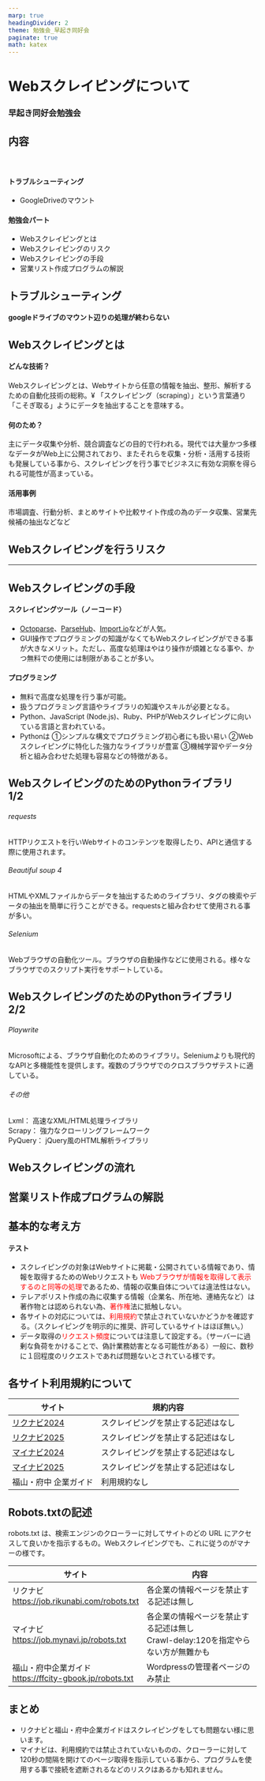 ```yaml
---
marp: true
headingDivider: 2
theme: 勉強会_早起き同好会
paginate: true
math: katex
---
```


# Webスクレイピングについて

<!-- _class: title -->
<!-- _paginate: false -->

### 早起き同好会勉強会

## 内容
　　
#### トラブルシューティング

- GoogleDriveのマウント

#### 勉強会パート

- Webスクレイピングとは
- Webスクレイピングのリスク
- Webスクレイピングの手段
- 営業リスト作成プログラムの解説

## トラブルシューティング

#### googleドライブのマウント辺りの処理が終わらない

## Webスクレイピングとは

#### どんな技術？

Webスクレイピングとは、Webサイトから任意の情報を抽出、整形、解析するための自動化技術の総称。¥
「スクレイピング（scraping）」という言葉通り「こそぎ取る」ようにデータを抽出することを意味する。

#### 何のため？

主にデータ収集や分析、競合調査などの目的で行われる。現代では大量かつ多様なデータがWeb上に公開されており、またそれらを収集・分析・活用する技術も発展している事から、スクレイピングを行う事でビジネスに有効な洞察を得られる可能性が高まっている。

#### 活用事例

市場調査、行動分析、まとめサイトや比較サイト作成の為のデータ収集、営業先候補の抽出などなど

## Webスクレイピングを行うリスク

---

## Webスクレイピングの手段

#### スクレイピングツール（ノーコード）

- [Octoparse](https://www.octoparse.jp/)、[ParseHub](https://www.parsehub.com/)、[Import.io](https://www.import.io/)などが人気。
- GUI操作でプログラミングの知識がなくてもWebスクレイピングができる事が大きなメリット。ただし、高度な処理はやはり操作が煩雑となる事や、かつ無料での使用には制限があることが多い。

#### プログラミング

- 無料で高度な処理を行う事が可能。
- 扱うプログラミング言語やライブラリの知識やスキルが必要となる。
- Python、JavaScript (Node.js)、Ruby、PHPがWebスクレイピングに向いている言語と言われている。
- Pythonは ①シンプルな構文でプログラミング初心者にも扱い易い ②Webスクレイピングに特化した強力なライブラリが豊富 ③機械学習やデータ分析と組み合わせた処理も容易などの特徴がある。

## WebスクレイピングのためのPythonライブラリ　1/2

###### requests

HTTPリクエストを行いWebサイトのコンテンツを取得したり、APIと通信する際に使用されます。

###### Beautiful soup 4

HTMLやXMLファイルからデータを抽出するためのライブラリ、タグの検索やデータの抽出を簡単に行うことができる。requestsと組み合わせて使用される事が多い。

###### Selenium

Webブラウザの自動化ツール。ブラウザの自動操作などに使用される。様々なブラウザでのスクリプト実行をサポートしている。

## WebスクレイピングのためのPythonライブラリ　2/2

###### Playwrite

Microsoftによる、ブラウザ自動化のためのライブラリ。Seleniumよりも現代的なAPIと多機能性を提供します。複数のブラウザでのクロスブラウザテストに適している。

###### その他

Lxml： 高速なXML/HTML処理ライブラリ\
Scrapy： 強力なクローリングフレームワーク\
PyQuery： jQuery風のHTML解析ライブラリ

## Webスクレイピングの流れ

## 営業リスト作成プログラムの解説

## 基本的な考え方

#### テスト

- スクレイピングの対象はWebサイトに掲載・公開されている情報であり、情報を取得するためのWebリクエストも <font color="#ff0000"> Webブラウザが情報を取得して表示するのと同等の処理</font>であるため、情報の収集自体については違法性はない。
- テレアポリスト作成の為に収集する情報（企業名、所在地、連絡先など）は著作物とは認められない為、<font color="#ff0000">著作権</font>法に抵触しない。
- 各サイトの対応については、<font color="#ff0000">利用規約</font>で禁止されていないかどうかを確認する。（スクレイピングを明示的に推奨、許可しているサイトはほぼ無い。）
- データ取得の<font color="#ff0000">リクエスト頻度</font>については注意して設定する。（サーバーに過剰な負荷をかけることで、偽計業務妨害となる可能性がある）一般に、数秒に１回程度のリクエストであれば問題ないとされている様です。

## 各サイト利用規約について

| サイト | 規約内容 |
| --- | --- |
|[リクナビ2024](https://cdn.p.recruit.co.jp/terms/rng-t-1013/index.html) | スクレイピングを禁止する記述はなし |
|[リクナビ2025](https://cdn.p.recruit.co.jp/terms/r25-t-1001/index.html)|スクレイピングを禁止する記述はなし|
|[マイナビ2024](https://job.mynavi.jp/conts/2024/kiyaku/)|スクレイピングを禁止する記述はなし|
|[マイナビ2025](https://job.mynavi.jp/conts/2025/kiyaku/)|スクレイピングを禁止する記述はなし|
|福山・府中 企業ガイド|利用規約なし|

## Robots.txtの記述

robots.txt は、検索エンジンのクローラーに対してサイトのどの URL にアクセスして良いかを指示するもの。Webスクレイピングでも、これに従うのがマナーの様です。

| サイト| 内容 |
| ---- | ---- |
| リクナビ<br> https://job.rikunabi.com/robots.txt | 各企業の情報ページを禁止する記述は無し |
| マイナビ<br> https://job.mynavi.jp/robots.txt | 各企業の情報ページを禁止する記述は無し<br>Crawl-delay:120を指定やらない方が無難かも |
| 福山・府中企業ガイド<br> https://ffcity-gbook.jp/robots.txt | Wordpressの管理者ページのみ禁止<br> |

## まとめ

- リクナビと福山・府中企業ガイドはスクレイピングをしても問題ない様に思います。
- マイナビは、利用規約では禁止されていないものの、クローラーに対して120秒の間隔を開けてのページ取得を指示している事から、プログラムを使用する事で接続を遮断されるなどのリスクはあるかも知れません。

